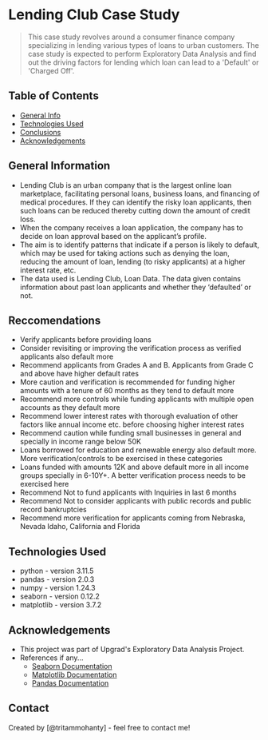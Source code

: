 # Lending Club Case Study
> This case study revolves around a consumer finance company specializing in lending various types of loans to urban customers. The case study is expected to perform Exploratory Data Analysis and find out the driving factors for lending which loan can lead to a 'Default' or 'Charged Off'.


## Table of Contents
* [General Info](#general-information)
* [Technologies Used](#technologies-used)
* [Conclusions](#conclusions)
* [Acknowledgements](#acknowledgements)

## General Information
- Lending Club is an urban company that is the largest online loan marketplace, facilitating personal loans, business loans, and financing of medical procedures. If they can identify the risky loan applicants, then such loans can be reduced thereby cutting down the amount of credit loss.
- When the company receives a loan application, the company has to decide on loan approval based on the applicant’s profile.
- The aim is to identify patterns that indicate if a person is likely to default, which may be used for taking actions such as denying the loan, reducing the amount of loan, lending (to risky applicants) at a higher interest rate, etc.
- The data used is Lending Club, Loan Data. The data given contains information about past loan applicants and whether they ‘defaulted’ or not. 

## Reccomendations
- Verify applicants before providing loans
- Consider revisiting or improving the verification process as verified applicants also default more
- Recommend applicants from Grades A and B. Applicants from Grade C and above have higher default rates
- More caution and verification is recommended for funding higher amounts with a tenure of 60 months as they tend to default more
- Recommend  more controls while funding applicants with multiple open accounts as they default more
- Recommend lower interest rates with thorough evaluation of other factors like annual income etc. before choosing higher interest rates
- Recommend caution while funding small businesses in general and specially in income range below 50K
- Loans borrowed for education and renewable energy also default more. More verification/controls to be exercised in these categories
- Loans funded with amounts 12K and above default more in all income groups specially in 6-10Y+.  A better verification process needs to be exercised here
- Recommend Not to fund applicants with Inquiries in last 6 months
- Recommend Not to consider applicants with public records and public record bankruptcies
- Recommend more verification for applicants coming from  Nebraska, Nevada Idaho, California and Florida

## Technologies Used
- python     - version 3.11.5
- pandas     - version 2.0.3
- numpy      - version 1.24.3
- seaborn    - version 0.12.2
- matplotlib - version 3.7.2

## Acknowledgements
- This project was part of Upgrad's Exploratory Data Analysis Project.
- References if any...
  - [Seaborn Documentation](https://seaborn.pydata.org/api.html)
  - [Matplotlib Documentation](https://matplotlib.org/stable/api/index.html)
  - [Pandas Documentation](https://pandas.pydata.org/pandas-docs/stable/reference/index.html)

## Contact
Created by [@tritammohanty] - feel free to contact me!